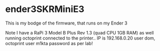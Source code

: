 # ender3SKRMiniE3

This is my bodge of the firmware, that runs on my Ender 3

Note I have a RaPi 3 Model B Plus Rev 1.3 (quad CPU 1GB RAM) as well running octoprint connected to the printer.. IP is 192.168.0.20 user dom, octoprint user m1kta password as per lab!
